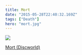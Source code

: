 ```yaml
---
title: Mort
date: "2015-05-28T22:40:32.169Z"
tags: ["Death"]
hero: "mort.jpg"
---
```


<a target="_blank"  href="https://www.amazon.com/gp/product/0062225715/ref=as_li_tl?ie=UTF8&camp=1789&creative=9325&creativeASIN=0062225715&linkCode=as2&tag=onionblossom-20&linkId=6b4ba6c73b7b06023ee8dc1b03a5b935"><img border="0" src="//ws-na.amazon-adsystem.com/widgets/q?_encoding=UTF8&MarketPlace=US&ASIN=0062225715&ServiceVersion=20070822&ID=AsinImage&WS=1&Format=_SL250_&tag=onionblossom-20" ></a><img src="//ir-na.amazon-adsystem.com/e/ir?t=onionblossom-20&l=am2&o=1&a=0062225715" width="1" height="1" border="0" alt="" style="border:none !important; margin:0px !important;" />

<a target="_blank" href="https://www.amazon.com/gp/product/0062225715/ref=as_li_tl?ie=UTF8&camp=1789&creative=9325&creativeASIN=0062225715&linkCode=as2&tag=onionblossom-20&linkId=8c12bf02bef6e7d27b2f66c74f495e9c">Mort (Discworld)</a><img src="//ir-na.amazon-adsystem.com/e/ir?t=onionblossom-20&l=am2&o=1&a=0062225715" width="1" height="1" border="0" alt="" style="border:none !important; margin:0px !important;" />
